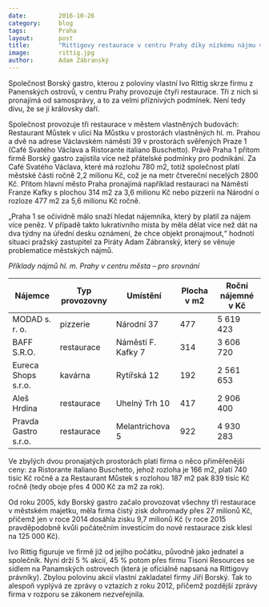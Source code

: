 ```yaml
---
date:         2016-10-26
category:     blog
tags:         Praha
layout:       post
title:        "Rittigovy restaurace v centru Prahy díky nízkému nájmu vzkvétají" 
image:        rittig.jpg
author:       Adam Zábranský
---
```


Společnost Borský gastro, kterou z poloviny vlastní Ivo Rittig skrze firmu z Panenských ostrovů, v centru Prahy provozuje čtyři restaurace. Tři z nich si pronajímá od samosprávy, a to za velmi příznivých podmínek. Není tedy divu, že se jí královsky daří.

Společnost provozuje tři restaurace v městem vlastněných budovách: Restaurant Můstek v ulici Na Můstku v prostorách vlastněných hl. m. Prahou a dvě na adrese Václavském náměstí 39 v prostorách svěřených Praze 1 (Café Svatého Václava a Ristorante italiano Buschetto). Právě Praha 1 přitom firmě Borský gastro zajistila více než přátelské podmínky pro podnikání. Za Café Svatého Václava, které má rozlohu 780 m2, totiž společnost platí městské části ročně 2,2 milionu Kč, což je na metr čtvereční necelých 2800 Kč. Přitom hlavní město Praha pronajímá například restauraci na Náměstí Franze Kafky s plochou 314 m2 za 3,6 milionu Kč nebo pizzerii na Národní o rozloze 477 m2 za 5,6 milionu Kč ročně.

„Praha 1 se očividně málo snaží hledat nájemníka, který by platil za nájem více peněz. V případě takto lukrativního místa by měla dělat více než dát na dva týdny na úřední desku oznámení, že chce objekt pronajmout,“ hodnotí situaci pražský zastupitel za Piráty Adam Zábranský, který se věnuje problematice městských nájmů.

*Příklady nájmů hl. m. Prahy v centru města – pro srovnání*

| Nájemce              | Typ provozovny    | Umístění           | Plocha v m2 | Roční nájemné v Kč |
| -------------------- | ----------------- | ------------------ | ----------- | ------------------ |
| MODAD s. r. o.       | pizzerie          | Národní 37         | 477         | 5 619 423 |
| BAFF S.R.O.          | restaurace        | Náměstí F. Kafky 7 | 314         | 3 606 720 |
| Eureca Shops s.r.o.  | kavárna           | Rytířská 12        | 192         | 2 561 653 |
| Aleš Hrdina          | restaurace        | Uhelný Trh 10      | 417         | 2 906 400 |
| Pravda Gastro s.r.o. | restaurace        | Melantrichova 5    | 922         | 4 930 283 |

Ve zbylých dvou pronajatých prostorách platí firma o něco přiměřenější ceny: za Ristorante italiano Buschetto, jehož rozloha je 166 m2, platí 740 tisíc Kč ročně a za Restaurant Můstek s rozlohou 187 m2 pak 839 tisíc Kč ročně (tedy oboje přes 4 000 Kč za m2 za rok).

Od roku 2005, kdy Borský gastro začalo provozovat všechny tři restaurace v městském majetku, měla firma čistý zisk dohromady přes 27 milionů Kč, přičemž jen v roce 2014 dosáhla zisku 9,7 milionů Kč (v roce 2015 pravděpodobně kvůli počátečním investicím do nové restaurace zisk klesl na 125 000 Kč).

Ivo Rittig figuruje ve firmě již od jejího počátku, původně jako jednatel a společník. Nyní drží 5 % akcií, 45 % potom přes firmu Tisoni Resources se sídlem na Panamských ostrovech (která je oficiálně napsaná na Rittigovy právníky). Zbylou polovinu akcií vlastní zakladatel firmy Jiří Borský. Tak to alespoň vyplývá ze zprávy o vztazích z roku 2012, přičemž pozdější zprávy firma v rozporu se zákonem nezveřejnila.
